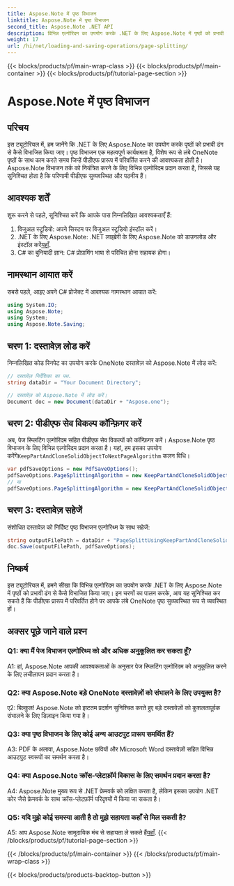 ```yaml
---
title: Aspose.Note में पृष्ठ विभाजन
linktitle: Aspose.Note में पृष्ठ विभाजन
second_title: Aspose.Note .NET API
description: विभिन्न एल्गोरिदम का उपयोग करके .NET के लिए Aspose.Note में पृष्ठों को प्रभावी ढंग से विभाजित करना सीखें। OneNote दस्तावेज़ों को PDF प्रारूप में व्यवस्थित रूप से व्यवस्थित करना सुनिश्चित करें।
weight: 17
url: /hi/net/loading-and-saving-operations/page-splitting/
---
```


{{< blocks/products/pf/main-wrap-class >}}
{{< blocks/products/pf/main-container >}}
{{< blocks/products/pf/tutorial-page-section >}}

# Aspose.Note में पृष्ठ विभाजन

## परिचय

इस ट्यूटोरियल में, हम जानेंगे कि .NET के लिए Aspose.Note का उपयोग करके पृष्ठों को प्रभावी ढंग से कैसे विभाजित किया जाए। पृष्ठ विभाजन एक महत्वपूर्ण कार्यक्षमता है, विशेष रूप से लंबे OneNote पृष्ठों के साथ काम करते समय जिन्हें पीडीएफ प्रारूप में परिवर्तित करने की आवश्यकता होती है। Aspose.Note विभाजन तर्क को नियंत्रित करने के लिए विभिन्न एल्गोरिदम प्रदान करता है, जिससे यह सुनिश्चित होता है कि परिणामी पीडीएफ सुव्यवस्थित और पठनीय हैं।

## आवश्यक शर्तें

शुरू करने से पहले, सुनिश्चित करें कि आपके पास निम्नलिखित आवश्यकताएँ हैं:

1. विजुअल स्टूडियो: अपने सिस्टम पर विजुअल स्टूडियो इंस्टॉल करें।
2.  .NET के लिए Aspose.Note: .NET लाइब्रेरी के लिए Aspose.Note को डाउनलोड और इंस्टॉल करें[यहाँ](https://releases.aspose.com/note/net/).
3. C# का बुनियादी ज्ञान: C# प्रोग्रामिंग भाषा से परिचित होना सहायक होगा।

## नामस्थान आयात करें

सबसे पहले, आइए अपने C# प्रोजेक्ट में आवश्यक नामस्थान आयात करें:

```csharp
using System.IO;
using Aspose.Note;
using System;
using Aspose.Note.Saving;
```

## चरण 1: दस्तावेज़ लोड करें

निम्नलिखित कोड स्निपेट का उपयोग करके OneNote दस्तावेज़ को Aspose.Note में लोड करें:

```csharp
// दस्तावेज़ निर्देशिका का पथ.
string dataDir = "Your Document Directory";

// दस्तावेज़ को Aspose.Note में लोड करें।
Document doc = new Document(dataDir + "Aspose.one");
```

## चरण 2: पीडीएफ सेव विकल्प कॉन्फ़िगर करें

 अब, पेज स्प्लिटिंग एल्गोरिदम सहित पीडीएफ सेव विकल्पों को कॉन्फ़िगर करें। Aspose.Note पृष्ठ विभाजन के लिए विभिन्न एल्गोरिदम प्रदान करता है। यहां, हम इसका उपयोग करेंगे`KeepPartAndCloneSolidObjectToNextPageAlgorithm` कलन विधि।

```csharp
var pdfSaveOptions = new PdfSaveOptions();
pdfSaveOptions.PageSplittingAlgorithm = new KeepPartAndCloneSolidObjectToNextPageAlgorithm(100);
// या
pdfSaveOptions.PageSplittingAlgorithm = new KeepPartAndCloneSolidObjectToNextPageAlgorithm(400);
```

## चरण 3: दस्तावेज़ सहेजें

संशोधित दस्तावेज़ को निर्दिष्ट पृष्ठ विभाजन एल्गोरिथ्म के साथ सहेजें:

```csharp
string outputFilePath = dataDir + "PageSplittUsingKeepPartAndCloneSolidObjectToNextPageAlgorithm_out.pdf";
doc.Save(outputFilePath, pdfSaveOptions);
```

## निष्कर्ष

इस ट्यूटोरियल में, हमने सीखा कि विभिन्न एल्गोरिदम का उपयोग करके .NET के लिए Aspose.Note में पृष्ठों को प्रभावी ढंग से कैसे विभाजित किया जाए। इन चरणों का पालन करके, आप यह सुनिश्चित कर सकते हैं कि पीडीएफ प्रारूप में परिवर्तित होने पर आपके लंबे OneNote पृष्ठ सुव्यवस्थित रूप से व्यवस्थित हों।

## अक्सर पूछे जाने वाले प्रश्न

### Q1: क्या मैं पेज विभाजन एल्गोरिथ्म को और अधिक अनुकूलित कर सकता हूँ?

A1: हां, Aspose.Note आपकी आवश्यकताओं के अनुसार पेज स्प्लिटिंग एल्गोरिदम को अनुकूलित करने के लिए लचीलापन प्रदान करता है।

### Q2: क्या Aspose.Note बड़े OneNote दस्तावेज़ों को संभालने के लिए उपयुक्त है?

ए2: बिल्कुल! Aspose.Note को इष्टतम प्रदर्शन सुनिश्चित करते हुए बड़े दस्तावेज़ों को कुशलतापूर्वक संभालने के लिए डिज़ाइन किया गया है।

### Q3: क्या पृष्ठ विभाजन के लिए कोई अन्य आउटपुट प्रारूप समर्थित हैं?

A3: PDF के अलावा, Aspose.Note छवियों और Microsoft Word दस्तावेज़ों सहित विभिन्न आउटपुट स्वरूपों का समर्थन करता है।

### Q4: क्या Aspose.Note क्रॉस-प्लेटफ़ॉर्म विकास के लिए समर्थन प्रदान करता है?

A4: Aspose.Note मुख्य रूप से .NET फ्रेमवर्क को लक्षित करता है, लेकिन इसका उपयोग .NET कोर जैसे फ्रेमवर्क के साथ क्रॉस-प्लेटफ़ॉर्म परिदृश्यों में किया जा सकता है।

### Q5: यदि मुझे कोई समस्या आती है तो मुझे सहायता कहाँ से मिल सकती है?

 A5: आप Aspose.Note सामुदायिक मंच से सहायता ले सकते हैं[यहाँ](https://forum.aspose.com/c/note/28).
{{< /blocks/products/pf/tutorial-page-section >}}

{{< /blocks/products/pf/main-container >}}
{{< /blocks/products/pf/main-wrap-class >}}

{{< blocks/products/products-backtop-button >}}
